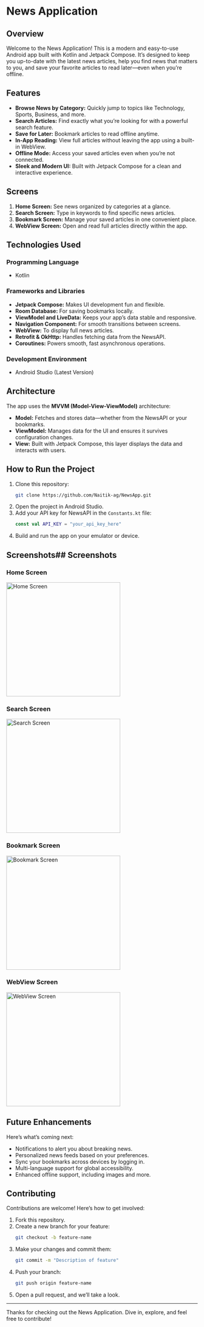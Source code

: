# News Application

## Overview
Welcome to the News Application! This is a modern and easy-to-use Android app built with Kotlin and Jetpack Compose. It’s designed to keep you up-to-date with the latest news articles, help you find news that matters to you, and save your favorite articles to read later—even when you’re offline. 

## Features
- **Browse News by Category:** Quickly jump to topics like Technology, Sports, Business, and more.
- **Search Articles:** Find exactly what you’re looking for with a powerful search feature.
- **Save for Later:** Bookmark articles to read offline anytime.
- **In-App Reading:** View full articles without leaving the app using a built-in WebView.
- **Offline Mode:** Access your saved articles even when you’re not connected.
- **Sleek and Modern UI:** Built with Jetpack Compose for a clean and interactive experience.

## Screens
1. **Home Screen:** See news organized by categories at a glance.
2. **Search Screen:** Type in keywords to find specific news articles.
3. **Bookmark Screen:** Manage your saved articles in one convenient place.
4. **WebView Screen:** Open and read full articles directly within the app.

## Technologies Used
### Programming Language
- Kotlin

### Frameworks and Libraries
- **Jetpack Compose:** Makes UI development fun and flexible.
- **Room Database:** For saving bookmarks locally.
- **ViewModel and LiveData:** Keeps your app’s data stable and responsive.
- **Navigation Component:** For smooth transitions between screens.
- **WebView:** To display full news articles.
- **Retrofit & OkHttp:** Handles fetching data from the NewsAPI.
- **Coroutines:** Powers smooth, fast asynchronous operations.

### Development Environment
- Android Studio (Latest Version)

## Architecture
The app uses the **MVVM (Model-View-ViewModel)** architecture:
- **Model:** Fetches and stores data—whether from the NewsAPI or your bookmarks.
- **ViewModel:** Manages data for the UI and ensures it survives configuration changes.
- **View:** Built with Jetpack Compose, this layer displays the data and interacts with users.

## How to Run the Project
1. Clone this repository:
   ```bash
   git clone https://github.com/Naitik-ag/NewsApp.git
   ```
2. Open the project in Android Studio.
3. Add your API key for NewsAPI in the `Constants.kt` file:
   ```kotlin
   const val API_KEY = "your_api_key_here"
   ```
4. Build and run the app on your emulator or device.

## Screenshots## Screenshots

### Home Screen
<img src="screenshots/home_screen.jpeg" alt="Home Screen" width="300"/>

### Search Screen
<img src="screenshots/search_screen.jpeg" alt="Search Screen" width="300"/>

### Bookmark Screen
<img src="screenshots/bookmark_screen.jpeg" alt="Bookmark Screen" width="300"/>

### WebView Screen
<img src="screenshots/webview_screen.jpeg" alt="WebView Screen" width="300"/>


## Future Enhancements
Here’s what’s coming next:
- Notifications to alert you about breaking news.
- Personalized news feeds based on your preferences.
- Sync your bookmarks across devices by logging in.
- Multi-language support for global accessibility.
- Enhanced offline support, including images and more.

## Contributing
Contributions are welcome! Here’s how to get involved:
1. Fork this repository.
2. Create a new branch for your feature:
   ```bash
   git checkout -b feature-name
   ```
3. Make your changes and commit them:
   ```bash
   git commit -m "Description of feature"
   ```
4. Push your branch:
   ```bash
   git push origin feature-name
   ```
5. Open a pull request, and we’ll take a look.

---
Thanks for checking out the News Application. Dive in, explore, and feel free to contribute!
